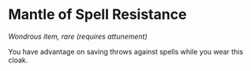 # Mantle of Spell Resistance

*Wondrous item, rare (requires attunement)*

You have advantage on saving throws against spells while you wear this cloak.